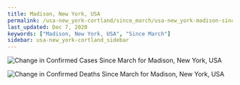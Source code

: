 ```yaml
---
title: Madison, New York, USA
permalink: /usa-new_york-cortland/since_march/usa-new_york-madison-since_march.html
last_updated: Dec 7, 2020
keywords: ["Madison, New York, USA", "Since March"]
sidebar: usa-new_york-cortland_sidebar
---
```


![Change in Confirmed Cases Since March for Madison, New York, USA](/covid_tracker/images/graphs/usa-new_york-madison-delta_confirmed-since_march_graph.png)

![Change in Confirmed Deaths Since March for Madison, New York, USA](/covid_tracker/images/graphs/usa-new_york-madison-delta_deaths-since_march_graph.png)
